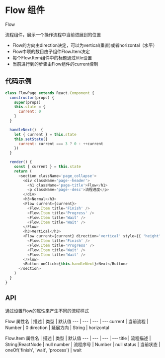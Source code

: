 # Flow 组件

Flow

流程组件，展示一个操作流程中当前进展到的位置
- Flow的方向由direction决定，可以为vertical(垂直)或者horizontal（水平）
- Flow中项的数目由子组件Flow.Item决定
- 每个Flow.Item组件中的标题通过title设置
- 当前进行到的步骤由Flow组件的current控制

## 代码示例

```js
class FlowPage extends React.Component {
  constructor(props) {
    super(props)
    this.state = {
      current: 0
    }
  }

  handleNext()  {
    let { current } = this.state
    this.setState({
      current: current === 3 ? 0 : ++current
    })
  }

  render() {
    const { current } = this.state
    return (
      <section className='page_collapse'>
        <div className='page--header'>
          <h1 className='page-title'>Flow</h1>
          <p className='page--desc'>流程进度</p>
        </div>
        <h3>Normal</h3>
        <Flow current={current}>
          <Flow.Item title='Finish' />
          <Flow.Item title='Progress' />
          <Flow.Item title='Wait' />
          <Flow.Item title='Wait' />
        </Flow>
        <h3>Vertical</h3>
        <Flow current={current} direction='vertical' style={{ 'height': '10rem' }}>
          <Flow.Item title='Finish' />
          <Flow.Item title='Progress' />
          <Flow.Item title='Wait' />
          <Flow.Item title='Wait' />
        </Flow>
        <Button onClick={this.handleNext}>Next</Button>
      </section>
    )
  }
}

```

## API
通过设置Flow的属性来产生不同的流程样式

Flow
属性名 | 描述 | 类型 | 默认值
--- | --- | --- | ---
current | 当前流程 | Number | 0
direction | 延展方向 | String | horizontal


Flow.Item
属性名 | 描述 | 类型 | 默认值
--- | --- | --- | ---
title | 流程描述 | String|ReactNode | null
number | 流程序号 | Number | null
status | 当前状态 | oneOf('finish', 'wait', 'process') | wait

